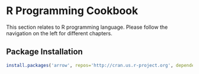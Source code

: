 # R Programming Cookbook

This section relates to R programming language. Please follow the navigation on the left for different chapters. 

## Package Installation
```R
install.packages('arrow', repos='http://cran.us.r-project.org', dependencies=TRUE)
```

